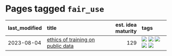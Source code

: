 # Pages tagged `fair_use`

|last_modified|title|est. idea maturity|tags
|:---|:---|---:|:---|
|2023-08-04|[ethics of training on public data](../ethics_of_public_data.md)|129|[![](https://img.shields.io/badge/tag-ai_ethics-abf295)](../tags/ai_ethics.md) [![](https://img.shields.io/badge/tag-ethics-97a75e)](../tags/ethics.md) [![](https://img.shields.io/badge/tag-fair_use-29349d)](../tags/fair_use.md) [![](https://img.shields.io/badge/tag-philosophy-35d420)](../tags/philosophy.md) [![](https://img.shields.io/badge/tag-remix_culture-50c04b)](../tags/remix_culture.md)|